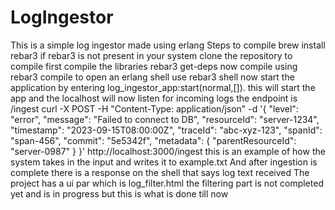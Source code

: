 # LogIngestor
This is a simple log ingestor made using erlang
Steps to compile
brew install rebar3 if rebar3 is not present in your system
clone the repository
to compile
first compile the libraries
rebar3 get-deps
now compile using rebar3 compile
to open an erlang shell use
rebar3 shell 
now start the application by entering
log_ingestor_app:start(normal,[]).
this will start the app and the localhost will now listen for incoming logs
the endpoint is /ingest
curl -X POST -H "Content-Type: application/json" -d '{
    "level": "error",
    "message": "Failed to connect to DB",
    "resourceId": "server-1234",
    "timestamp": "2023-09-15T08:00:00Z",
    "traceId": "abc-xyz-123",
    "spanId": "span-456",
    "commit": "5e5342f",
    "metadata": {
        "parentResourceId": "server-0987"
    }
}' http://localhost:3000/ingest
this is an example of how the system takes in the input and writes it to example.txt 
And after ingestion is complete there is a response on the shell that says log text received
The project has a ui par which is log_filter.html
the filtering part is not completed yet and is in progress but this is what is done till now


